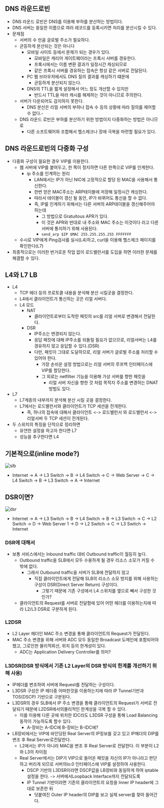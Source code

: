 ## DNS 라운드로빈
- DNS 라운드 로빈은 DNS를 이용해 부하를 분산하는 방법이다.
- DNS 서버는 동일한 이름으로 여러 레코드를 등록시키면 처리를 분산시킬 수 있다.
- 문제점
    - 서버의 수 만큼 글로벌 주소가 필요하다.
    - 균등하게 분산되는 것은 아니다
        - 모바일 사이트 등에서 문제가 되는 경우가 있다.
            - 모바일은 캐리어 게이트웨이라는 프록시 서버를 경유한다.
            - 프록시에서는 이름 변환 결과가 일정시간 캐싱되므로
            - 같은 프록시 서버를 경유하는 접속은 항상 같은 서버로 전달된다.
        - PC 웹 브라우저에서도 DNS 질의 결과를 캐싱하기 떄문에
            - 균등하게 분산되지 않는다.
        -  DNS의 TTL을 짧게 설정해서 어느 정도 개선할 수 있지만
            - 반드시 TTL을 따라 캐시를 해제하는 것이 아니므로 주의한다.
    - 서버가 다운되어도 감지하지 못한다.
        - DNS 분산은 리얼 서버의 부하나 접속 수 등의 상황에 따라 질의를 제어할 수 없다.-
    - DNS 라운드 로빈은 부하를 분산하기 위한 방법이지 다중화하는 방법은 아니므로
      - 다른 소프트웨어와 조합해서 헬스체크나 장애 극복을 마련할 필요가 있다.

## DNS 라운드로빈의 다중화 구성
- 다중화 구성이 필요한 경우 VIP를 이용한다.
    - 웹 서버에 VIP를 붙여두고, 한 쪽이 정지하면 다른 한쪽으로 VIP를 인계한다.
      - ip 주소를 인계하는 원리
        - LAN에서는 IP가 아닌 NIC에 고정적으로 할당 된 MAC을 사용해서 통신한다.
        - 한번 얻은 MAC주소는 ARP테이블에 저장해 일정시간 캐싱한다.
        - 따라서 테이블이 갱신 될 동안, IP가 바뀌어도 통신을 할 수 없다.
        - 즉, IP를 인계하기 위해서는 다른 서버의 ARP테이블을 갱신해주어야 하는데
            - 그 방법으로 Gratuitous APR가 있다.
            - 이 것은 APR와 반대로 내 주소와 MAC 주소는 이것이다 라고 다른 서버에 통지하기 위해 사용된다.
            - `send_arp $IP $MAC 255.255.255.255 FFFFFFF`
    - 수시로 VIP에게 Ping검사를 실시(L4)하고, curl을 이용해 헬스체크 페이지를 확인한다(L7)
- 최종적으로는 이러한 번거로운 작업 없이 로드밸런서를 도입을 하면 이러한 문제를 해결할 수 있다.

## L4와 L7 LB
- L4
    - TCP 헤더 등의 프로토콜 내용을 분석해 분산 시킬곳을 결정한다.
    - L4에서 클라이언트가 통신하는 곳은 리얼 서버다.
    - L4 모드
        - NAT
          - 클라이언트로부터 도착한 패킷의 src를 리얼 서버로 변경해서 전달한다.
        - DSR
          - IP주소는 변경되지 않는다.
          - 응답 패킷에 대해 IP주소를 되돌릴 필요가 없으므로, 리얼서버는 L4를 경유하지 않고 응답할 수 있다.(DSR)
          - 다만, 패킷이 그대로 도달하므로, 리얼 서버가 글로벌 주소를 처리할 수 있어야 한다.
              - 가장 손쉬운 설정 방법으로는 리얼 서버의 루프백 인터페이스에 VIP를 할당한다.
              - 그 외로는  netfilter 기능을 이용해 가상 서버를 향한 패킷을
                  - 리얼 서버 자신을 향한 것 처럼 목적지 주소를 변경하는 DNAT 방법도 있다.
- L7
    - L7계층의 내부까지 분석해 분산 시킬 곳을 결정한다.
    - L7에서는 로드밸런서와 클라이언트가 TCP 세션을 전개한다.
        - 즉, 하나의 접속에 대해서 클라이언트 <-> 로드밸런서 와 로드밸런서 <-> 리얼서버 두 TCP 세션이 전개된다.
- 두 스위치의 특징을 단적으로 정리하면
    - 유연한 설정을 하고자 한다면 L7
    - 성능을 추구한다면 L4

## 기본적으로(inline mode?)
![slb](https://user-images.githubusercontent.com/19552819/98251343-f3872d80-1fbb-11eb-9140-aae796b26fe4.jpg)
- Internet → A → L3 Switch → B  → L4 Switch → C → Web Server → C → L4 Switch → B → L3 Switch → A → Internet

## DSR이면?

![dsr](https://user-images.githubusercontent.com/19552819/98251348-f41fc400-1fbb-11eb-990d-d569334cebde.jpg)

- Internet → A → L3 Switch → B → L4 Switch → B -> L3 Switch -> C → L2 Switch → D → Web Server 1 → D → L2 Switch → C → L3 Switch → Internet

### DSR에 대해서
- 보통 서비스에서는 Inbound traffic 대비 Outbound traffic이 월등히 높다.
  - Outbound traffic을 SLB에서 모두 수용하게 될 경우 리소스 소모가 커질 수 밖에 없다.
    - 그래서 Outbound traffic을 서버가 SLB에 전달하지 않고 
      - 직접 클라이언트에게 전달해 SLB의 리소스 소모 방지를 위해 사용하는 구성이 DSR(Direct Server Return) 구성이다.
        - 그렇기 때문에 기존 구성에서 L4 스위치를 옆으로 빼서 구성한 것 인가?
  - 클라이언트의 Request를 서버로 전달함에 있어 어떤 헤더를 이용하는지에 따라 L2/L3 DSR로 구분하게 된다.

### L2DSR
  - L2 Layer 헤더인 MAC 주소 변경을 통해 클라이언트의 Request가 전달된다.
  - MAC 주소 변경을 위해 서버와 ADC 모두 동일한 Broadcast 도메인에 포함되어야 했고, 그로인한 물리적회선, 위치 등의 한계성이 있다.
    - ADC는 Application Delivery Controller를 의미?

### L3DSR(DSR 방식에서 기존 L2 Layer의 DSR 방식의 한계를 개선하기 위해 사용)
  - IP헤더를 변조하여 서버에 Request를 전달하는 구성이다.
  - L3DSR 구성은 IP 헤더중 어떠한것을 이용하는지에 따라 IP Tunnel기반과 TOS(DSCP) 기반으로 구분된다.
  - L3DSR의 경우 SLB에서 IP 주소 변경을 통해 클라이언트의 Request가 서버로 전달되기 때문에 L2DSR에서의물리적인 한계성을 극복 할 수 있다.
    - 이를 이용해 다른 곳에 위치한 IDC라도 L3DSR 구성을 통해 Load Balancing 동작이 가능하도록 할수 있다.
      - A-장비는 A-IDC에 B-장비는 B-IDC에?
  - LB장비에서는 VIP에 바인딩된 Real Server의 IP정보를 갖고 있고 IP헤더의 DIP를 변조 후 Real Server로전달한다.
    - L2에서는 IP가 아니라 MAC을 변조 후 Real Server로 전달한다. 이 부분이 L2와 L3의 차이점
    - Real Server에서는 DIP가 VIP으로 들어온 패킷을 자신의 IP가 아니라고 판단하고 버리게 되므로 서버의lo:0 인터페이스에 VIP를 설정하여 사용한다.
      - DSCP 기반의 L3DSR이라면 DSCP값을 LB장비와 동일하게 하여 iptable 설정을 한다. -> 서버에서Loopback Interface까지 전달되도록
      - IP Tunnel 기반이라면 기존의 클라이언트의 요청을 Inner IP header에 그대로 보존한 뒤 
        - 덧붙여진 Outer IP header의 DIP를 보고 실제 server를 찾아 들어간다. 
